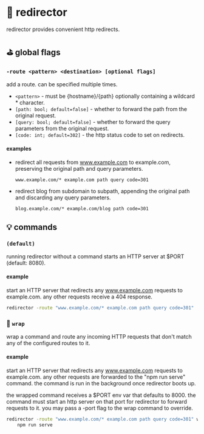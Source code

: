 # 🔄 redirector

redirector provides convenient http redirects.

## ⛳ global flags

### `-route <pattern> <destination> [optional flags]`

add a route. can be specified multiple times.

* `<pattern>` - must be {hostname}/{path} optionally containing a wildcard * character.
* `[path: bool; default=false]` - whether to forward the path from the original request.
* `[query: bool; default=false]` - whether to forward the query parameters from the original request.
* `[code: int; default=302]` - the http status code to set on redirects.

#### examples

- redirect all requests from www.example.com to example.com, preserving the original path and query parameters.
  
  `www.example.com/* example.com path query code=301`
- redirect blog from subdomain to subpath, appending the original path and discarding any query parameters.
  
  `blog.example.com/* example.com/blog path code=301`

## 💡 commands

### `(default)`

running redirector without a command starts an HTTP server at $PORT (default: 8080).

#### example

start an HTTP server that redirects any www.example.com requests to example.com. any other requests receive a 404 response.

```sh
redirector -route "www.example.com/* example.com path query code=301"
```

### 🌯 `wrap`

wrap a command and route any incoming HTTP requests that don't match any of the configured routes to it.

#### example

start an HTTP server that redirects any www.example.com requests to example.com. any other requests are forwarded to the "npm run serve" command. the command is run in the background once redirector boots up.

the wrapped command receives a $PORT env var that defaults to 8000. the command must start an http server on that port for redirector to forward requests to it. you may pass a -port flag to the wrap command to override.
  
```sh
redirector -route "www.example.com/* example.com path query code=301" wrap -- \
    npm run serve
```